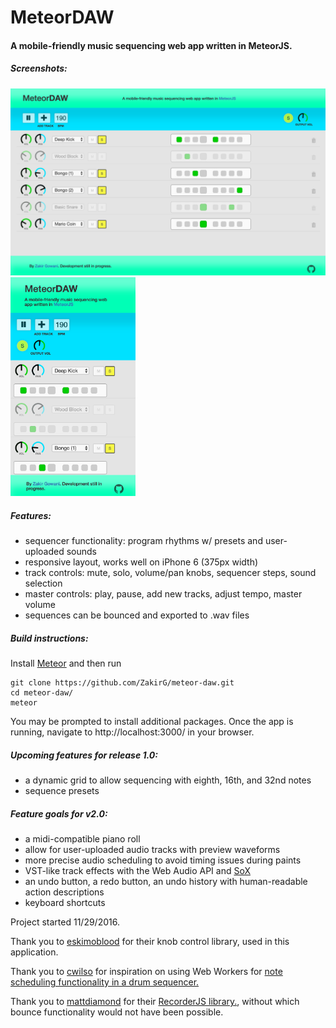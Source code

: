 # MeteorDAW

#### A mobile-friendly music sequencing web app written in MeteorJS. 

##### Screenshots:
<img src="./public/screenshots/desktopScreenshot.png" alt="App Screenshot on Desktop" width="550"/> <img src="./public/screenshots/mobileScreenshot.png" alt="App Screenshot on Mobile" width="200"/>

##### Features:
- sequencer functionality: program rhythms w/ presets and user-uploaded sounds
- responsive layout, works well on iPhone 6 (375px width)
- track controls: mute, solo, volume/pan knobs, sequencer steps, sound selection
- master controls: play, pause, add new tracks, adjust tempo, master volume
- sequences can be bounced and exported to .wav files

##### Build instructions:
Install <a href="https://www.meteor.com/" target="_blank">Meteor</a> and then run
```
git clone https://github.com/ZakirG/meteor-daw.git
cd meteor-daw/
meteor
```
You may be prompted to install additional packages. 
Once the app is running, navigate to http://localhost:3000/ in your browser.

##### Upcoming features for release 1.0:
- a dynamic grid to allow sequencing with eighth, 16th, and 32nd notes
- sequence presets

##### Feature goals for v2.0:
- a midi-compatible piano roll
- allow for user-uploaded audio tracks with preview waveforms
- more precise audio scheduling to avoid timing issues during paints
- VST-like track effects with the Web Audio API and <a href="http://sox.sourceforge.net/Docs/FAQ" target="_blank">SoX</a>
- an undo button, a redo button, an undo history with human-readable action descriptions
- keyboard shortcuts

Project started 11/29/2016.

Thank you to <a href="https://github.com/eskimoblood/jim-knopf" target="_blank">eskimoblood</a> for their knob control library, used in this application.

Thank you to <a href="https://github.com/cwilso/" target="_blank">cwilso</a> for inspiration on using Web Workers for <a href="https://github.com/cwilso/MIDIDrums/">note scheduling functionality in a drum sequencer.</a> 

Thank you to <a href="https://github.com/mattdiamond/" target="_blank">mattdiamond</a> for their <a href="https://github.com/mattdiamond/Recorderjs">RecorderJS library.</a>, without which bounce functionality would not have been possible.